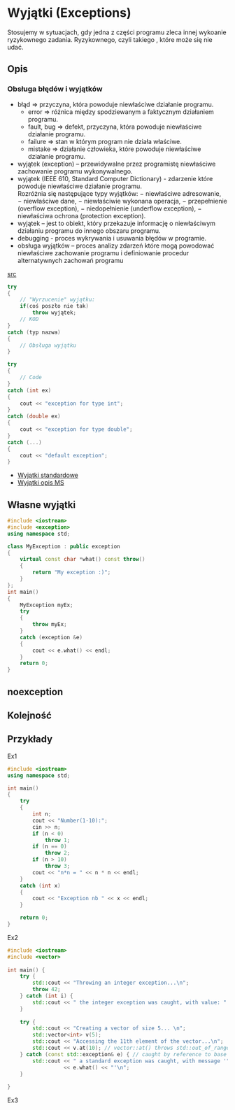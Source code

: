 # Wyjątki (Exceptions)

Stosujemy w sytuacjach, gdy jedna z części programu zleca innej wykoanie ryzykownego zadania. Ryzykownego, czyli takiego , które może się nie udać.

## Opis

### Obsługa błędów i wyjątków

- błąd => przyczyna, która powoduje niewłaściwe działanie programu. 
  - error => różnica między spodziewanym a faktycznym działaniem programu. 
  - fault, bug => defekt, przyczyna, która powoduje niewłaściwe działanie programu. 
  - failure => stan w którym program nie działa właściwe.  
  - mistake => działanie człowieka, które powoduje niewłaściwe działanie programu. 
- wyjątek (exception) – przewidywalne przez  programistę niewłaściwe zachowanie programu wykonywalnego.   
- wyjątek (IEEE 610, Standard Computer Dictionary) - zdarzenie które powoduje niewłaściwe działanie programu.    
 Rozróżnia się następujące typy wyjątków:
  − niewłaściwe adresowanie,  
  − niewłaściwe dane,
  − niewłaściwie wykonana operacja,
  − przepełnienie (overflow exception),
  − niedopełnienie (underflow exception),
  − niewłaściwa ochrona (protection exception). 
- wyjątek – jest to obiekt, który przekazuje informację o niewłaściwym działaniu programu do innego obszaru  programu.
- debugging - proces wykrywania i usuwania błędów w programie. 
- obsługa wyjątków – proces  analizy zdarzeń które mogą powodować niewłaściwe zachowanie programu i  definiowanie procedur alternatywnych zachowań programu

[src](https://docplayer.pl/57445059-11-1-obsluga-bledow-i-wyjatkow-polecenia-try-throw-catch-cli-c-klasa-exception-9.html)

```cpp
try 
{
    // "Wyrzucenie" wyjątku:
    if(coś poszło nie tak)
        throw wyjątek;
    // KOD
}
catch (typ nazwa) 
{
    // Obsługa wyjątku
}
```
```cpp
try 
{
    // Code
}
catch (int ex) 
{
    cout << "exception for type int";
}
catch (double ex) 
{
    cout << "exception for type double";
}
catch (...) 
{
    cout << "default exception";
}
```

- [Wyjątki standardowe](https://en.cppreference.com/w/cpp/error/exception)
- [Wyjątki opis MS](https://docs.microsoft.com/pl-pl/cpp/cpp/errors-and-exception-handling-modern-cpp?view=msvc-160)

## Własne wyjątki

```cpp
#include <iostream>
#include <exception>
using namespace std;

class MyException : public exception
{
    virtual const char *what() const throw()
    {
        return "My exception :)";
    }
};
int main()
{
    MyException myEx;
    try
    {
        throw myEx;
    }
    catch (exception &e)
    {
        cout << e.what() << endl;
    }
    return 0;
}
```

## noexception

## Kolejność



## Przykłady

Ex1
```cpp
#include <iostream>
using namespace std;

int main()
{
	try
	{
		int n;
		cout << "Number(1-10):";
		cin >> n;
		if (n < 0)
			throw 1;
		if (n == 0)
			throw 2;
		if (n > 10)
			throw 3;
		cout << "n*n = " << n * n << endl;
	}
	catch (int x)
	{
		cout << "Exception nb " << x << endl;
	}

	return 0;
}
```

Ex2
```cpp
#include <iostream>
#include <vector>
 
int main() {
    try {
        std::cout << "Throwing an integer exception...\n";
        throw 42;
    } catch (int i) {
        std::cout << " the integer exception was caught, with value: " << i << '\n';
    }
 
    try {
        std::cout << "Creating a vector of size 5... \n";
        std::vector<int> v(5);
        std::cout << "Accessing the 11th element of the vector...\n";
        std::cout << v.at(10); // vector::at() throws std::out_of_range
    } catch (const std::exception& e) { // caught by reference to base
        std::cout << " a standard exception was caught, with message '"
                  << e.what() << "'\n";
    }
 
}
```

Ex3
```cpp

```



